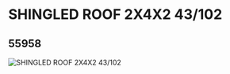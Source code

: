 # SHINGLED ROOF 2X4X2 43/102
## 55958
![SHINGLED ROOF 2X4X2 43/102](https://lc-www-live-s.legocdn.com/media/bricks/5/2/4292839.jpg)